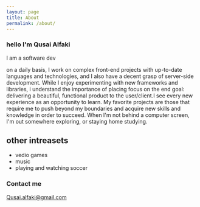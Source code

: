 ```yaml
---
layout: page
title: About
permalink: /about/
---
```


### hello I'm Qusai Alfaki
 I am a software dev

on a daily basis, I work on complex front-end projects with up-to-date languages and technologies, and I also have a decent grasp of server-side development. While I enjoy experimenting with new frameworks and libraries, i understand the importance of placing focus on the end goal: delivering a beautiful, functional product to the user/client.I see every new experience as an opportunity to learn. My favorite projects are those that require me to push beyond my boundaries and acquire new skills and knowledge in order to succeed. When I'm not behind a computer screen, I'm out somewhere exploring, or staying home studying.
  
  other intreasets
---
   - vedio games
   - music
   - playing and watching soccer
   

### Contact me

[Qusai.alfaki@gmail.com](mailto:email@domain.com)
